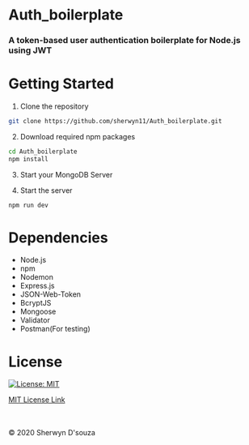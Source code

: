 # Auth_boilerplate

 ### A token-based user authentication boilerplate for Node.js using JWT

# Getting Started

1. Clone the repository
```bash
git clone https://github.com/sherwyn11/Auth_boilerplate.git
```
2. Download required npm packages
```bash
cd Auth_boilerplate
npm install
```
3. Start your MongoDB Server

4. Start the server
```bash
npm run dev
```

# Dependencies
<ul>
 <li>Node.js</li>
 <li>npm</li>
 <li>Nodemon</li>
 <li>Express.js</li>
 <li>JSON-Web-Token</li>
 <li>BcryptJS</li>
 <li>Mongoose</li>
 <li>Validator</li>
 <li>Postman(For testing)</li>
</ul>

# License

[![License: MIT](https://img.shields.io/badge/License-MIT-yellow.svg)](https://opensource.org/licenses/MIT)

[MIT License Link](https://github.com/sherwyn11/Auth_boilerplate/blob/master/LICENSE)

<br></br>
© 2020 Sherwyn D'souza
